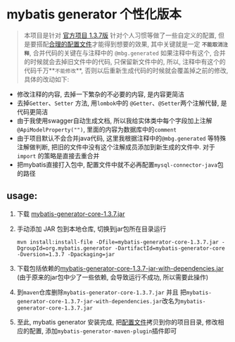 # mybatis generator 个性化版本

> 本项目是针对 [官方项目 1.3.7版](https://github.com/mybatis/generator/tree/mybatis-generator-1.3.7) 针对个人习惯等做了一些自定义的配置, 但是要搭配[合理的配置文件](generatorTest.xml)才能得到想要的效果, 其中关键就是一定 **`不能取消注释`**, 合并代码的关键在与注释中的 `@mbg.generated` 如果注释中有这个, 合并的时候就会去掉旧文件中的代码, 只保留新文件中的, 所以, 注释中有这个的代码千万**` 不能修改 `**, 否则以后重新生成代码的时候就会覆盖掉之前的修改, 具体的改动如下:
- 修改注释的内容, 去掉一下繁杂的不必要的内容, 是内容更简洁
- 去掉`Getter`、`Setter` 方法, 用`lombok`中的 `@Getter`、`@Setter`两个注解代替, 是代码更简洁
- 由于我使用swagger自动生成文档, 所以我给实体类中每个字段加上注解`@ApiModelProperty("")`, 里面的内容为数据库中的`comment`
- 由于项目默认不会合并java代码, 这里我根据注释中的`@mbg.generated` 等特殊注解做判断, 把旧的文件中没有这个注解成员添加到新生成的文件中. 对于 `import` 的策略是直接去重合并
- 把mybatis直接打入包中, 配置文件中就不必再配置`mysql-connector-java`包的路径

## usage:
   
  1. 下载 [mybatis-generator-core-1.3.7.jar](target/mybatis-generator-core-1.3.7.jar)
  
  2. 手动添加 JAR 包到本地仓库, 切换到jar包所在目录运行
      ```
      mvn install:install-file -Dfile=mybatis-generator-core-1.3.7.jar -DgroupId=org.mybatis.generator -DartifactId=mybatis-generator-core -Dversion=1.3.7 -Dpackaging=jar
      ```
  3. 下载包括依赖的[mybatis-generator-core-1.3.7-jar-with-dependencies.jar](target/mybatis-generator-core-1.3.7-jar-with-dependencies.jar) (由于原来的jar包中少了一些依赖, 会导致运行不成功, 所以需要此操作)
  
  4. 到`maven`仓库删除`mybatis-generator-core-1.3.7.jar` 并且 把`mybatis-generator-core-1.3.7-jar-with-dependencies.jar`改名为`mybatis-generator-core-1.3.7.jar`
  
  5. 至此, mybatis generator 安装完成, 把[配置文件](generatorTest.xml)拷贝到你的项目目录, 修改相应的配置, 添加`mybatis-generator-maven-plugin`插件即可
  
  
  
  
  
    
                                     
